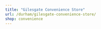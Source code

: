 ```yaml
---
title: "Gilesgate Convenience Store"
url: /durham/gilesgate-convenience-store/
shop: convenience
---
```

